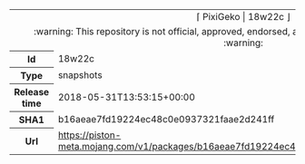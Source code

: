<html><table>
<tr><td colspan="2" align="center"><img width="0" height="0"><br/>⌈ PixiGeko | 18w22c ⌋<br/><img width="0" height="0"></td></tr>
<tr><td colspan="2" align="center"><img width="0" height="0"><br/>
:warning: This repository is not official, approved, endorsed, associated or connected with Mojang :warning:
<br/><img width="0" height="0"></td></tr>
<tr><th>Id</th><td>18w22c</td></tr>
<tr><th>Type</th><td>snapshots</td></tr>
<tr><th>Release time</th><td>2018-05-31T13:53:15+00:00</td></tr>
<tr><th>SHA1</th><td>b16aeae7fd19224ec48c0e0937321faae2d241ff</td></tr>
<tr><th>Url</th><td><a href="https://piston-meta.mojang.com/v1/packages/b16aeae7fd19224ec48c0e0937321faae2d241ff/18w22c.json">https://piston-meta.mojang.com/v1/packages/b16aeae7fd19224ec48c0e0937321faae2d241ff/18w22c.json</a></td></tr>